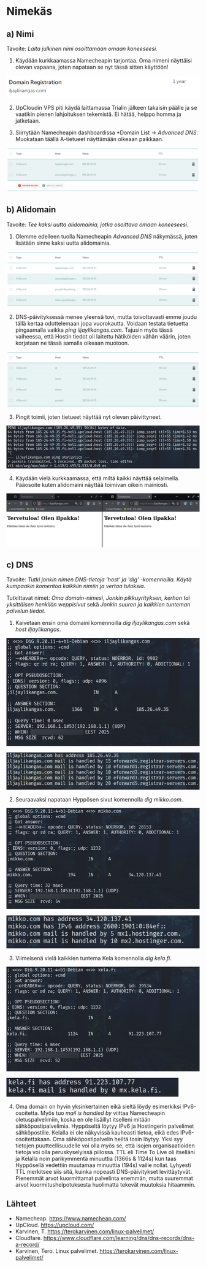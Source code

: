 # Nimekäs

## a) Nimi

Tavoite: *Laita julkinen nimi osoittamaan omaan koneeseesi.*

1. Käydään kurkkaamassa Namecheapin tarjontaa. Oma nimeni näyttäisi olevan vapaana, joten napataan se nyt tässä sitten käyttöön!

![domain1](src/domain1.png)

2. UpCloudin VPS piti käydä laittamassa Trialin jälkeen takaisin päälle ja se vaatikin pienen lahjoituksen tekemistä. Ei hätää, helppo homma ja jatketaan.

3. Siirrytään Namecheapin dashboardissa *Domain List -> *Advanced DNS*. Muokataan täällä A-tietueet näyttämään oikeaan paikkaan.

![domain2](src/domain2.png)

## b) Alidomain

Tavoite: *Tee kaksi uutta alidomainia, jotka osoittava omaan koneeseesi.*

1. Olemme edelleen tuolla Namecheapin *Advanced DNS* näkymässä, joten lisätään sinne kaksi uutta alidomainia.

![domain3](src/domain3.png)

2. DNS-päivityksessä menee yleensä tovi, mutta toivottavasti emme joudu tällä kertaa odottelemaan jopa vuorokautta. Voidaan testata tietuetta pingaamalla vaikka *ping iljaylikangas.com*. Tajusin myös tässä vaiheessa, että Hostin tiedot oli laitettu hätiköiden vähän väärin, joten korjataan ne tässä samalla oikeaan muotoon.

![domain4](src/domain4.png)

3. Pingit toimii, joten tietueet näyttää nyt olevan päivittyneet.

![domain5](src/domain5.png)

4. Käydään vielä kurkkaamassa, että miltä kaikki näyttää selaimella. Pääosoite kuten alidomaini näyttää toimivan oikein mainiosti.

![domain6](src/domain6.png)

## c) DNS

Tavoite: *Tutki jonkin nimen DNS-tietoja 'host' ja 'dig' -komennoilla. Käytä kumpaakin komentoa kaikkiin nimiin ja vertaa tuloksia.*

Tutkittavat nimet: *Oma domain-nimesi*, *Jonkin pikkuyrityksen, kerhon tai yksittäisen henkilön weppisivut* sekä *Jonkin suuren ja kaikkien tunteman palvelun tiedot*.

1. Kaivetaan ensin oma domaini komennoilla *dig iljaylikangas.com* sekä *host iljaylikangas*.

![domain7](src/domain7.png)

![domain10](src/domain10.png)

2. Seuraavaksi napataan Hyppösen sivut komennolla *dig mikko.com*.

![domain8](src/domain8.png)

![domain11](src/domain11.png)

3. Viimeisenä vielä kaikkien tuntema Kela komennolla *dig kela.fi*.

![domain9](src/domain9.png)

![domain12](src/domain12.png)

4. Oma domain on hyvin yksinkertainen eikä sieltä löydy esimerkiksi IPv6-osoitetta. Myös tuo *mail is handled by* viittaa Namecheapin oletuspalvelimiin, koska en ole lisäillyt itselleni mitään sähköpostipalvelimia. Hyppöseltä löytyy IPv6 ja Hostingerin palvelimet sähköpostille. Kelalla ei ole näkyvissä kauheasti tietoa, eikä edes IPv6-osoitettakaan. Oma sähköpostipalvelin heiltä tosin löytyy. Yksi syy tietojen puutteellisuudelle voi olla myös se, että isojen organisaatioiden tietoja voi olla peruskyselyissä piilossa. TTL eli Time To Live oli itselläni ja Kelalla noin parikymmentä minuuttia (1366s & 1124s) kun taas Hyppösellä vedettiin muutamaa minuuttia (194s) vaille nollat. Lyhyesti TTL merkitsee siis sitä, kuinka nopeasti DNS-päivitykset levittäytyvät. Pienemmät arvot kuormittamat palvelinta enemmän, mutta suuremmat arvot kuormitushelpotuksesta huolimatta tekevät muutoksia hitaammin.

## Lähteet
- Namecheap. https://www.namecheap.com/
- UpCloud. https://upcloud.com/
- Karvinen, T. https://terokarvinen.com/linux-palvelimet/
- Cloudfare. https://www.cloudflare.com/learning/dns/dns-records/dns-a-record/
- Karvinen, Tero. Linux palvelimet. https://terokarvinen.com/linux-palvelimet/